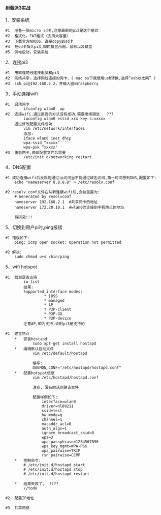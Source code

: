 #### 树莓派3实战

1、安装系统


    #1  准备一张micro sd卡,注意最新的pi3是这个格式
    #2  格式化，FAT格式（支持大容量）
    #3  下载官方NOODS，直接copy到sd卡
    #4  把sd卡插入pi3,同时接显示器，鼠标以及键盘
    #5  供电启动，安装系统


2、连接pi3

    #1  用直连网线连接电脑和pi3
    #2  网络共享，选择网线连接的网卡，( mac os下我使用usb转换,选择“usb以太网” )
    #3  ssh pi@192.168.2.2，并输入密码raspberry

3、手动连接wifi

    #1  启动网卡
            ifconfig wlan0  up
    #2  连接wifi,通过直连的方式没有成功,需要继续跟进   ???
            iwconfig wlan0 essid xxx key s:xxxxx
        通过修改配置文件成功
            vim /etc/network/interfaces
            添加:
            iface wlan0 inet dhcp
            wpa-ssid “xxxxx"````
            wpa-psk “xxxxx"
    #3  重启网卡,修改配置文件后需要
            /etc/init.d/networking restart

4、DNS配置

    #1 成功连接wifi后发现能通过ip访问当不能通过域名访问,第一时间想到DNS,配置如下:
        echo "nameserver 8.8.8.8" > /etc/resolv.conf

    #2 resolv.conf文件在从新连接wifi后,会被重置为:
        # Generated by resolvconf
        nameserver 192.168.2.1  #共享网卡的地址
        nameserver 172.20.10.1  #wlan0的连接到手机热点的地址

        待研究!!!

5、切换到用户pi时,ping报错

    #1 错误如下:
        ping: icmp open socket: Operation not permitted

    #2 解决:
        sudo chmod u+s /bin/ping

5、wifi hotspot

    #1  检测是否支持
            iw list
            结果:
            Supported interface modes:
                     * IBSS
                     * managed
                     * AP
                     * P2P-client
                     * P2P-GO
                     * P2P-device
            注意AP,即为支持,说明pi3是支持的

    #1  建立热点
        *   安装hostapd
                sudo apt-get install hostapd
        *   编辑默认启动文件
                vim /etc/default/hostapd

                编写:
                DAEMON_CONF="/etc/hostapd/hostapd.conf"
        *   配置hotspot信息
                vim /etc/hostapd/hostapd.conf

                注意, 没有的话创建该文件

                配置样例如下:
                    interface=wlan0
                    driver=nl80211
                    ssid=test
                    hw_mode=g
                    channel=1
                    macaddr_acl=0
                    auth_algs=1
                    ignore_broadcast_ssid=0
                    wpa=3
                    wpa_passphrase=1234567890
                    wpa_key_mgmt=WPA-PSK
                    wpa_pairwise=TKIP
                    rsn_pairwise=CCMP
        *   控制命令:
            # /etc/init.d/hostapd start
            # /etc/init.d/hostapd stop
            # /etc/init.d/hostapd restart

        *   结果失败了,  ????
            //todo

    #2  配置IP地址

    #3  共享网络
